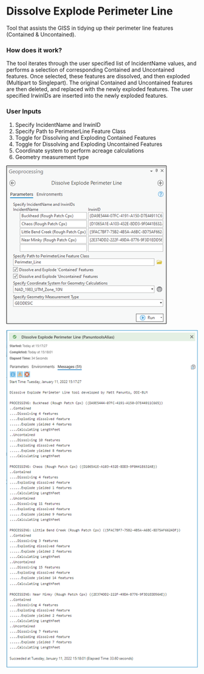 # Dissolve Explode Perimeter Line

Tool that assists the GISS in tidying up their perimeter line features (Contained & Uncontained).

### How does it work?

The tool iterates through the user specified list of IncidentName values, and performs a selection of corresponding Contained and Uncontained features. Once selected, these features are dissolved, and then exploded (Multipart to Singlepart). The original Contained and Uncontained features are then deleted, and replaced with the newly exploded features. The user specified IrwinIDs are inserted into the newly exploded features.

### User Inputs
1. Specify IncidentName and IrwinID
2. Specify Path to PerimeterLine Feature Class
3. Toggle for Dissolving and Exploding Contained Features
4. Toggle for Dissolving and Exploding Uncontained Features
5. Coordinate system to perform acreage calculations
6. Geometry measurement type

![screenshot_DissolveExplodePerimeterLine_1.png](/docs/screenshot_DissolveExplodePerimeterLine_1.png?raw=true)

![screenshot_DissolveExplodePerimeterLine_2.png](/docs/screenshot_DissolveExplodePerimeterLine_2.png?raw=true)
